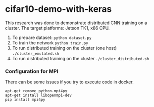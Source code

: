 # cifar10-demo-with-keras
This research was done to demonstrate distributed CNN training on a cluster.
The target platforms: Jetson TK1, x86 CPU.


1. To prepare dataset: `python dataset.py`
2. To train the network `python train.py`
3. To run distributed training on the cluster (one host) `./cluster_emulated.sh`
4. To run distributed training on the cluster `./cluster_distributed.sh`


### Configuration for MPI

There can be some issues if you try to execute code in docker.

```
apt-get remove python-mpi4py
apt-get install libopenmpi-dev
pip install mpi4py

```

